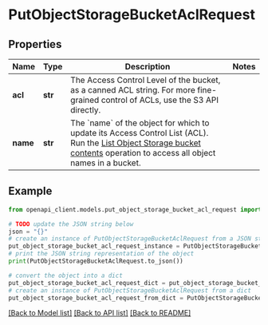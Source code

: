 # PutObjectStorageBucketAclRequest


## Properties

Name | Type | Description | Notes
------------ | ------------- | ------------- | -------------
**acl** | **str** | The Access Control Level of the bucket, as a canned ACL string. For more fine-grained control of ACLs, use the S3 API directly. | 
**name** | **str** | The &#x60;name&#x60; of the object for which to update its Access Control List (ACL). Run the [List Object Storage bucket contents](https://techdocs.akamai.com/linode-api/reference/get-object-storage-bucket-content) operation to access all object names in a bucket. | 

## Example

```python
from openapi_client.models.put_object_storage_bucket_acl_request import PutObjectStorageBucketAclRequest

# TODO update the JSON string below
json = "{}"
# create an instance of PutObjectStorageBucketAclRequest from a JSON string
put_object_storage_bucket_acl_request_instance = PutObjectStorageBucketAclRequest.from_json(json)
# print the JSON string representation of the object
print(PutObjectStorageBucketAclRequest.to_json())

# convert the object into a dict
put_object_storage_bucket_acl_request_dict = put_object_storage_bucket_acl_request_instance.to_dict()
# create an instance of PutObjectStorageBucketAclRequest from a dict
put_object_storage_bucket_acl_request_from_dict = PutObjectStorageBucketAclRequest.from_dict(put_object_storage_bucket_acl_request_dict)
```
[[Back to Model list]](../README.md#documentation-for-models) [[Back to API list]](../README.md#documentation-for-api-endpoints) [[Back to README]](../README.md)


